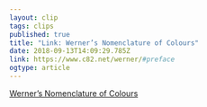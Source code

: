 ```yaml
---
layout: clip 
tags: clips 
published: true 
title: "Link: Werner’s Nomenclature of Colours" 
date: 2018-09-13T14:09:29.785Z 
link: https://www.c82.net/werner/#preface 
ogtype: article 
---
```

[ Werner’s Nomenclature of Colours ]( https://www.c82.net/werner/#preface ) 
